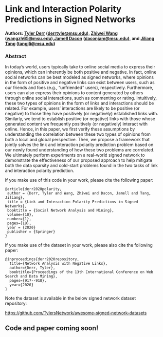 # Link and Interaction Polarity Predictions in Signed Networks

#### Authors: [Tyler Derr](http://www.TylerDerr.com) (derrtyle@msu.edu), [Zhiwei Wang](http://www.cse.msu.edu/~wangzh65/) (wangzh65@msu.edu),[Jamell Dacon](http://cse.msu.edu/~daconjam/) (daconjam@msu.edu), and [Jiliang Tang](http://www.cse.msu.edu/~tangjili) (tangjli@msu.edu)

### Abstract

In today’s world, users typically take to online social media to express their opinions, which can inherently be both positive and negative. In fact, online social networks can be best modeled as signed networks, where opinions in the form of positive and negative links can exist between users, such as our friends and foes (e.g., “unfriended” users), respectively. Furthermore, users can also express their opinions to content generated by others through online social interactions, such as commenting or rating. Intuitively, these two types of opinions in the form of links and interactions should be related. For example, users’ interactions are likely to be positive (or negative) to those they have positively (or negatively) established links with. Similarly, we tend to establish positive (or negative) links with those whose generated content we frequently positively (or negatively) interact with online. Hence, in this paper, we first verify these assumptions by understanding the correlation between these two types of opinions from both a local and global perspective. Then, we propose a framework that jointly solves the link and interaction polarity prediction problem based on our newly found understanding of how these two problems are correlated. We ultimately perform experiments on a real-world signed network to demonstrate the effectiveness of our proposed approach to help mitigate both the data sparsity and cold-start problems found in the two tasks of link and interaction polarity prediction.

If you make use of this code in your work, please cite the following paper:

    @article{derr2020polarity,
     author = {Derr, Tyler and Wang, Zhiwei and Dacon, Jamell and Tang, Jiliang},
     title = {Link and Interaction Polarity Predictions in Signed Networks},
     booktitle = {Social Network Analysis and Mining},
     volume={10},
     number={1},
     pages={18},
     year = {2020}
     publisher = {Springer}
    }  
 
If you make use of the dataset in your work, please also cite the following paper:

    @inproceedings{derr2020repository,
      title={Network Analysis with Negative Links},
      author={Derr, Tyler},
      booktitle={Proceedings of the 13th International Conference on Web Search and Data Mining},
      pages={917--918},
      year={2020}
    }

Note the dataset is available in the below signed network dataset repository:

https://github.com/TylersNetwork/awesome-signed-network-datasets

## Code and paper coming soon!
